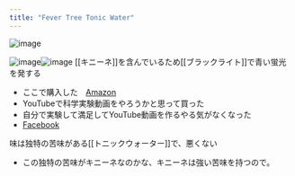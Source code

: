 ```yaml
---
title: "Fever Tree Tonic Water"
---
```


![image](https://gyazo.com/df897318ce1733eef9a69f7be0c25edb/thumb/1000)


![image](https://gyazo.com/6412c8eeea9a819ade1298f3e19e0ae8/thumb/1000)![image](https://gyazo.com/98f798946f797b2099dbaa433cb63f96/thumb/1000)
[[キニーネ]]を含んでいるため[[ブラックライト]]で青い蛍光を発する
- ここで購入した　[Amazon](https://amzn.to/3cSyfc2)
- YouTubeで科学実験動画をやろうかと思って買った
- 自分で実験して満足してYouTube動画を作るやる気がなくなった
- [Facebook](https://www.facebook.com/photo/?fbid=10219403708139941&set=a.1175498944176)

味は独特の苦味がある[[トニックウォーター]]で、悪くない
- この独特の苦味がキニーネなのかな、キニーネは強い苦味を持つので。
